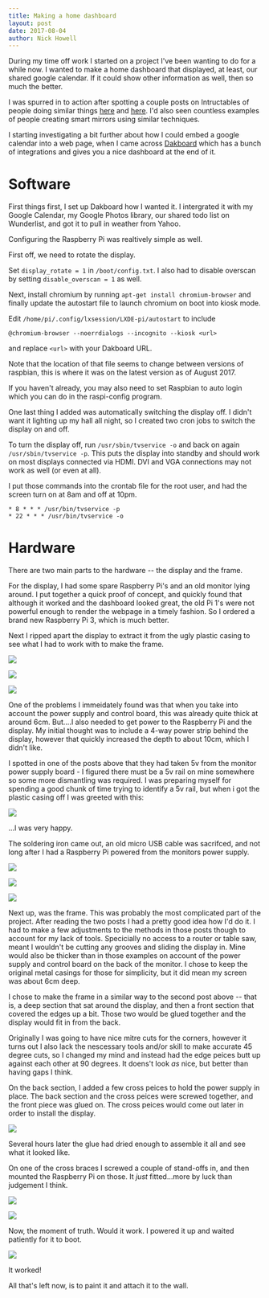 ```yaml
---
title: Making a home dashboard
layout: post
date: 2017-08-04
author: Nick Howell
---
```

During my time off work I started on a project I've been wanting to do for a while now. I wanted to make a home dashboard that displayed, at least, our shared google calendar. If it could show other information as well, then so much the better.

I was spurred in to action after spotting a couple posts on Intructables of people doing similar things [here](http://www.instructables.com/id/Touchscreen-Wall-Mounted-Family-Sync-Home-Control-/) and [here](http://www.instructables.com/id/Digital-Wall-Calendar-and-Home-Information-Center/). I'd also seen countless examples of people creating smart mirrors using similar techniques. 

I starting investigating a bit further about how I could embed a google calendar into a web page, when I came across [Dakboard](https://dakboard.com/) which has a bunch of integrations and gives you a nice dashboard at the end of it. 

# Software 

First things first, I set up Dakboard how I wanted it. I intergrated it with my Google Calendar, my Google Photos library, our shared todo list on Wunderlist, and got it to pull in weather from Yahoo. 

Configuring the Raspberry Pi was realtively simple as well.

First off, we need to rotate the display.

Set `display_rotate = 1` in `/boot/config.txt`. I also had to disable overscan by setting `disable_overscan = 1` as well. 

Next, install chromium by running `apt-get install chromium-browser` and finally update the autostart file to launch chromium on boot into kiosk mode.

Edit `/home/pi/.config/lxsession/LXDE-pi/autostart` to include 

```
@chromium-browser --noerrdialogs --incognito --kiosk <url>
```

and replace `<url>` with your Dakboard URL. 

Note that the location of that file seems to change between versions of raspbian, this is where it was on the latest version as of August 2017. 

If you haven't already, you may also need to set Raspbian to auto login which you can do in the raspi-config program.

One last thing I added was automatically switching the display off. I didn't want it lighting up my hall all night, so I created two cron jobs to switch the display on and off.

To turn the display off, run `/usr/sbin/tvservice -o` and back on again `/usr/sbin/tvservice -p`. This puts the display into standby and should work on most displays connected via HDMI. DVI and VGA connections may not work as well (or even at all). 

I put those commands into the crontab file for the root user, and had the screen turn on at 8am and off at 10pm.

```
* 8 * * * /usr/bin/tvservice -p
* 22 * * * /usr/bin/tvservice -o
```


# Hardware

There are two main parts to the hardware -- the display and the frame.


For the display, I had some spare Raspberry Pi's and an old monitor lying around. I put together a quick proof of concept, and quickly found that although it worked and the dashboard looked great, the old Pi 1's were not powerful enough to render the webpage in a timely fashion. So I ordered a brand new Raspberry Pi 3, which is much better. 

Next I ripped apart the display to extract it from the ugly plastic casing to see what I had to work with to make the frame.

![](/assets/images/2017/dashboard/frame.jpg)

![](/assets/images/2017/dashboard/back_no_frame.jpg)

![](/assets/images/2017/dashboard/front_no_frame.jpg)

One of the problems I immeidately found was that when you take into account the power supply and control board, this was already quite thick at around 6cm. But....I also needed to get power to the Raspberry Pi and the display. My initial thought was to include a 4-way power strip behind the display, however that quickly increased the depth to about 10cm, which I didn't like. 

I spotted in one of the posts above that they had taken 5v from the monitor power supply board - I figured there must be a 5v rail on mine somewhere so some more dismantling was required. I was preparing myself for spending a good chunk of time trying to identify a 5v rail, but when i got the plastic casing off I was greeted with this:

![](/assets/images/2017/dashboard/5volts.jpg)

...I was very happy.

The soldering iron came out, an old micro USB cable was sacrifced, and not long after I had a Raspberry Pi powered from the monitors power supply. 

![](/assets/images/2017/dashboard/open_back.jpg)

![](/assets/images/2017/dashboard/usb_soldered.jpg)

![](/assets/images/2017/dashboard/working_blurred.jpg)


Next up, was the frame. This was probably the most complicated part of the project. After reading the two posts I had a pretty good idea how I'd do it. I had to make a few adjustments to the methods in those posts though to account for my lack of tools. Specicially no access to a router or table saw, meant I wouldn't be cutting any grooves and sliding the display in. Mine would also be thicker than in those examples on account of the power supply and control board on the back of the monitor. I chose to keep the original metal casings for those for simplicity, but it did mean my screen was about 6cm deep. 

I chose to make the frame in a similar way to the second post above -- that is, a deep section that sat around the display, and then a front section that covered the edges up a bit. Those two would be glued together and the display would fit in from the back. 

Originally I was going to have nice mitre cuts for the corners, however it turns out I also lack the nescessary tools and/or skill to make accurate 45 degree cuts, so I changed my mind and instead had the edge peices butt up against each other at 90 degrees. It doens't look *as* nice, but better than having gaps I think.

On the back section, I added a few cross peices to hold the power supply in place. The back section and the cross peices were screwed together, and the front piece was glued on. The cross peices would come out later in order to install the display.

![](/assets/images/2017/dashboard/glue_frame.jpg)

Several hours later the glue had dried enough to assemble it all and see what it looked like.

On one of the cross braces I screwed a couple of stand-offs in, and then mounted the Raspberry Pi on those. It *just* fitted...more by luck than judgement I think. 

![](/assets/images/2017/dashboard/assembled_rear.jpg)

![](/assets/images/2017/dashboard/assembled_front_rot.jpg)



Now, the moment of truth. Would it work. I powered it up and waited patiently for it to boot. 

![](/assets/images/2017/dashboard/assembled_working_blurred.jpg)


It worked!

All that's left now, is to paint it and attach it to the wall.
